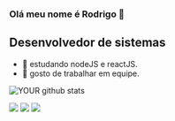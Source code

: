 

### Olá meu nome é Rodrigo 👋
## Desenvolvedor de sistemas

- 🔭 estudando nodeJS e reactJS.
- 🤝 gosto de trabalhar em equipe. 

![YOUR github stats](https://github-readme-stats.vercel.app/api?username=rodrigo12663)

[<img src="https://img.shields.io/badge/linkedin-%230077B5.svg?&style=for-the-badge&logo=linkedin&logoColor=white" />](https://www.linkedin.com/in/rodrigo-vieira-174b931b2/) [<img src = "https://img.shields.io/badge/instagram-%23E4405F.svg?&style=for-the-badge&logo=instagram&logoColor=white">](https://www.instagram.com/USERNAME/) [<img src = "https://img.shields.io/badge/facebook-%231877F2.svg?&style=for-the-badge&logo=facebook&logoColor=white">](https://www.facebook.com/USERNAME)





